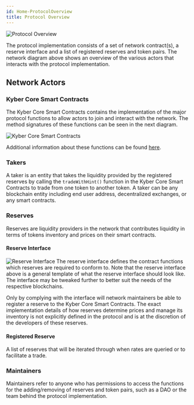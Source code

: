 ```yaml
---
id: Home-ProtocolOverview
title: Protocol Overview
---
```

![Protocol Overview](/uploads/protocoloverview.png "Protocol Overview")

The protocol implementation consists of a set of network contract(s), a reserve interface and a list of registered reserves and token pairs. The network diagram above shows an overview of the various actors that interacts with the protocol implementation.

## Network Actors
### Kyber Core Smart Contracts
The Kyber Core Smart Contracts contains the implementation of the major protocol functions to allow actors to join and interact with the network. The method signatures of these functions can be seen in the next diagram.

![Kyber Core Smart Contracts](/uploads/kybercoresmartcontracts.png "Kyber Core Smart Contracts")

Additional information about these functions can be found [here](references-kybernetwork.md).

### Takers
A taker is an entity that takes the liquidity provided by the registered reserves by calling the `tradeWithHint()` function in the Kyber Core Smart Contracts to trade from one token to another token. A taker can be any blockchain entity including end user address, decentralized exchanges, or any smart contracts.

### Reserves
Reserves are liquidity providers in the network that contributes liquidity in terms of tokens inventory and prices on their smart contracts.

#### Reserve Interface
![Reserve Interface](/uploads/reserveinterface.png "Reserve Interface")
The reserve interface defines the contract functions which reserves are required to conform to. Note that the reserve interface above is a general template of what the reserve interface should look like. The interface may be tweaked further to better suit the needs of the respective blockchains.

Only by complying with the interface will network maintainers be able to register a reserve to the Kyber Core Smart Contracts. The exact implementation details of how reserves determine prices and manage its inventory is not explicitly defined in the protocol and is at the discretion of the developers of these reserves.

#### Registered Reserve
A list of reserves that will be iterated through when rates are queried or to facilitate a trade.

### Maintainers
Maintainers refer to anyone who has permissions to access the functions for the adding/removing of reserves and token pairs, such as a DAO or the team behind the protocol implementation.
